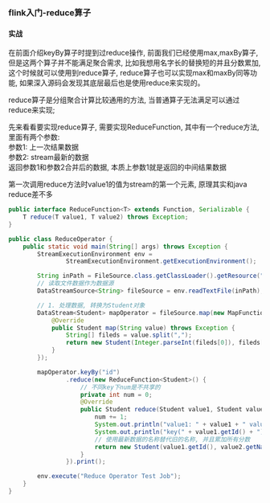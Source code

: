 ### flink入门-reduce算子

#### 实战
在前面介绍keyBy算子时提到过reduce操作, 前面我们已经使用max,maxBy算子, 但是这两个算子并不能满足聚合需求, 比如我想用名字长的替换短的并且分数累加, 这个时候就可以使用到reduce算子, reduce算子也可以实现max和maxBy同等功能, 如果深入源码会发现其底层最后也是使用reduce来实现的。

reduce算子是分组聚合计算比较通用的方法, 当普通算子无法满足可以通过reduce来实现;



先来看看要实现reduce算子, 需要实现ReduceFunction, 其中有一个reduce方法, 里面有两个参数:  
参数1: 上一次结果数据  
参数2: stream最新的数据  
返回参数1和参数2合并后的数据, 本质上参数1就是返回的中间结果数据  

第一次调用reduce方法时value1的值为stream的第一个元素, 原理其实和java reduce差不多

```java
public interface ReduceFunction<T> extends Function, Serializable {
    T reduce(T value1, T value2) throws Exception;
}
```

```java
public class ReduceOperator {
    public static void main(String[] args) throws Exception {
        StreamExecutionEnvironment env =
                StreamExecutionEnvironment.getExecutionEnvironment();

        String inPath = FileSource.class.getClassLoader().getResource("student").getPath();
        // 读取文件数据作为数据源
        DataStreamSource<String> fileSource = env.readTextFile(inPath);

        // 1. 处理数据, 转换为Student对象
        DataStream<Student> mapOperator = fileSource.map(new MapFunction<String, Student>() {
            @Override
            public Student map(String value) throws Exception {
                String[] fileds = value.split(",");
                return new Student(Integer.parseInt(fileds[0]), fileds[1], Double.parseDouble(fileds[2]));
            }
        });

        mapOperator.keyBy("id")
                .reduce(new ReduceFunction<Student>() {
                    // 不同key下num是不共享的
                    private int num = 0;
                    @Override
                    public Student reduce(Student value1, Student value2) throws Exception {
                        num += 1;
                        System.out.println("value1: " + value1 + " value2: " + value2);
                        System.out.println("key(" + value1.getId() + ")调用次数: " + num);
                        // 使用最新数据的名称替代旧的名称, 并且累加所有分数
                        return new Student(value1.getId(), value2.getName(), value2.getScore() + value1.getScore());
                    }
                }).print();

        env.execute("Reduce Operator Test Job");
    }
}
```


